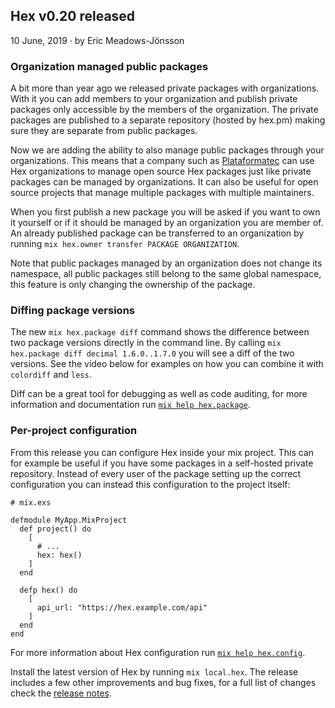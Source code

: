 ## Hex v0.20 released

<div class="subtitle"><time datetime="2019-06-10T00:00:00Z">10 June, 2019</time> · by Eric Meadows-Jönsson</div>

### Organization managed public packages

A bit more than year ago we released private packages with organizations. With it you can add members to your organization and publish private packages only accessible by the members of the organization. The private packages are published to a separate repository (hosted by hex.pm) making sure they are separate from public packages.

Now we are adding the ability to also manage public packages through your organizations. This means that a company such as [Plataformatec](/orgs/plataformatec) can use Hex organizations to manage open source Hex packages just like private packages can be managed by organizations. It can also be useful for open source projects that manage multiple packages with multiple maintainers.

When you first publish a new package you will be asked if you want to own it yourself or if it should be managed by an organization you are member of. An already published package can be transferred to an organization by running `mix hex.owner transfer PACKAGE ORGANIZATION`.

Note that public packages managed by an organization does not change its namespace, all public packages still belong to the same global namespace, this feature is only changing the ownership of the package.

### Diffing package versions

The new `mix hex.package diff` command shows the difference between two package versions directly in the command line. By calling `mix hex.package diff decimal 1.6.0..1.7.0` you will see a diff of the two versions. See the video below for examples on how you can combine it with `colordiff` and `less`.

<script id="asciicast-249929" src="https://asciinema.org/a/249929.js" async data-rows=20></script>

Diff can be a great tool for debugging as well as code auditing, for more information and documentation run [`mix help hex.package`](https://hexdocs.pm/hex/Mix.Tasks.Hex.Package.html).

### Per-project configuration

From this release you can configure Hex inside your mix project. This can for example be useful if you have some packages in a self-hosted private repository. Instead of every user of the package setting up the correct configuration you can instead this configuration to the project itself:

```
# mix.exs

defmodule MyApp.MixProject
  def project() do
    [
      # ...
      hex: hex()
    ]
  end

  defp hex() do
    [
      api_url: "https://hex.example.com/api"
    ]
  end
end
```

For more information about Hex configuration run [`mix help hex.config`](https://hexdocs.pm/hex/Mix.Tasks.Hex.Config.html).

Install the latest version of Hex by running `mix local.hex`. The release includes a few other improvements and bug fixes, for a full list of changes check the [release notes](https://github.com/hexpm/hex/releases/tag/v0.20.0).

